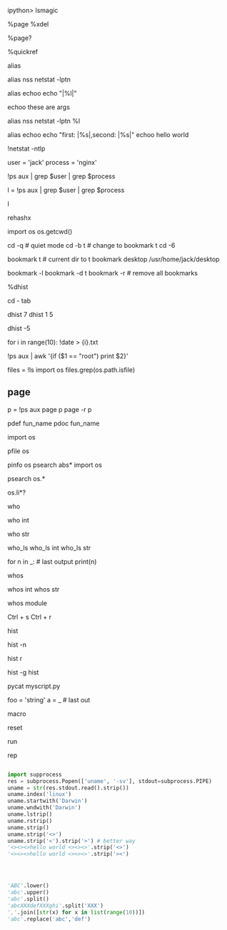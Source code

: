 ipython> lsmagic

%page
%xdel

%page?

%quickref

alias

alias nss netstat -lptn

alias echoo echo "|%l|"

echoo these are args


alias nss netstat -lptn %l


alias echoo echo "first: |%s|,second: |%s|"
echoo hello world

!netstat -ntlp

user = 'jack'
process = 'nginx'

!ps aux | grep $user | grep $process

l = !ps aux | grep $user | grep $process

l

rehashx

import os
os.getcwd()

cd -q # quiet mode
cd -b t # change to bookmark t
cd -6

bookmark  t # current dir to t
bookmark  desktop /usr/home/jack/desktop

bookmark -l
bookmark -d t
bookmark -r # remove all bookmarks

%dhist

cd - tab

dhist 7
dhist 1 5

dhist -5


for i in range(10): 
    !date > {i}.txt


!ps aux  | awk '{if ($1 == "root") print $2}'

files = !ls
import os
files.grep(os.path.isfile)


## page

p = !ps aux
page p
page -r p

pdef fun_name
pdoc fun_name

import os


pfile os

pinfo os
psearch abs*
import os
  
psearch os.*

os.li*?


who

who int

who str

who_ls
who_ls int
who_ls str

for n in _: # last output
    print(n)

whos

whos int
whos str


whos module



Ctrl + s
Ctrl + r

hist

hist -n

hist r

hist -g hist


pycat  myscript.py


foo = 'string'
a = _ # last out

macro

reset

run 

rep


```python

import supprocess
res = subprocess.Popen(['uname', '-sv'], stdout=subprocess.PIPE)
uname = str(res.stdout.read().strip())
uname.index('linux')
uname.startwith('Darwin')
uname.wndwith('Darwin')
uname.lstrip()
uname.rstrip()
uname.strip()
uname.strip('<>')
uname.strip('<').strip('>') # better way
'<><><>hello world <><><>'.strip('<>')
'<><><>hello world <><><>'.strip('><')




```

```python

'ABC'.lower()
'abc'.upper()
'abc'.split()
'abcXXXdefXXXghi'.split('XXX')
','.join([str(x) for x in list(range(10))])
'abc'.replace('abc','def')

```
